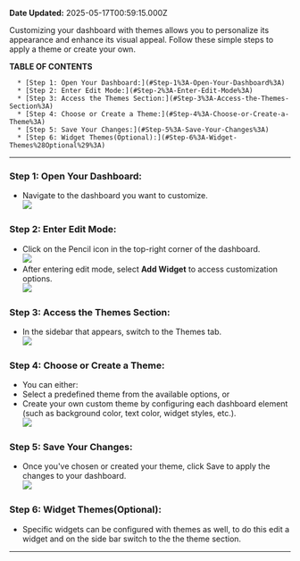 **Date Updated:** 2025-05-17T00:59:15.000Z
  
  
Customizing your dashboard with themes allows you to personalize its appearance and enhance its visual appeal. Follow these simple steps to apply a theme or create your own.

  
**TABLE OF CONTENTS**

      * [Step 1: Open Your Dashboard:](#Step-1%3A-Open-Your-Dashboard%3A)
      * [Step 2: Enter Edit Mode:](#Step-2%3A-Enter-Edit-Mode%3A)
      * [Step 3: Access the Themes Section:](#Step-3%3A-Access-the-Themes-Section%3A)
      * [Step 4: Choose or Create a Theme:](#Step-4%3A-Choose-or-Create-a-Theme%3A)
      * [Step 5: Save Your Changes:](#Step-5%3A-Save-Your-Changes%3A)
      * [Step 6: Widget Themes(Optional):](#Step-6%3A-Widget-Themes%28Optional%29%3A)

  
---

### **Step 1: Open Your Dashboard:**

* Navigate to the dashboard you want to customize.  
![](https://s3.amazonaws.com/cdn.freshdesk.com/data/helpdesk/attachments/production/155037058284/original/lUE1D8ywhjdjCvu9KOKjAe70Y_X09KIwaQ.png?1732288324)

### **Step 2: Enter Edit Mode:**

* Click on the Pencil icon in the top-right corner of the dashboard.  
![](https://s3.amazonaws.com/cdn.freshdesk.com/data/helpdesk/attachments/production/155037058332/original/PS7soQNVsTny_XFkPuWtWVlhuiZPEKKc8A.png?1732288358)
* After entering edit mode, select **Add Widget** to access customization options.  
![](https://s3.amazonaws.com/cdn.freshdesk.com/data/helpdesk/attachments/production/155037058383/original/WopClLrIBLHZDOy3sHRtvCYNKafXnXgeYg.png?1732288391)

### **Step 3: Access the Themes Section:**

* In the sidebar that appears, switch to the Themes tab.  
![](https://s3.amazonaws.com/cdn.freshdesk.com/data/helpdesk/attachments/production/155037058467/original/ll-mX_barsSCyl73dX7U-pk0ayVqb_xOGA.png?1732288445)

  
### **Step 4: Choose or Create a Theme:**

* You can either:
* Select a predefined theme from the available options, or
* Create your own custom theme by configuring each dashboard element (such as background color, text color, widget styles, etc.).  
![](https://s3.amazonaws.com/cdn.freshdesk.com/data/helpdesk/attachments/production/155037058605/original/5Ckf-mJqYTvMWMJEj3TdkMbqs6-CRVphjw.png?1732288513)

  
### **Step 5: Save Your Changes:**

* Once you've chosen or created your theme, click Save to apply the changes to your dashboard.  
![](https://s3.amazonaws.com/cdn.freshdesk.com/data/helpdesk/attachments/production/155037058637/original/Q6Ncj7U1SrvueV2p1HS7rd5KG5R5ojmcFA.png?1732288530)

  
### **Step 6: Widget Themes(Optional):**

* Specific widgets can be configured with themes as well, to do this edit a widget and on the side bar switch to the the theme section.

  
---

#   

  
#   

###   